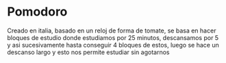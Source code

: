 # Pomodoro
Creado en italia, basado en un reloj de forma de tomate, se basa en hacer bloques de estudio donde estudiamos por 25 minutos, descansamos por 5 y asi sucesivamente hasta conseguir 4 bloques de estos, luego se hace un descanso largo y esto nos permite estudiar sin agotarnos